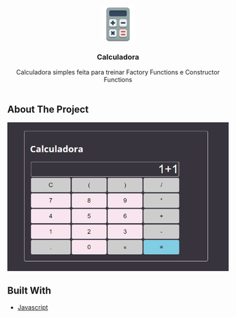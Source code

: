 <br/>
<p align="center">
  <a href="https://github.com/ecmedeiros/calculadora">
    <img src="images/logo.png" alt="Logo" width="80" height="80">
  </a>

  <h3 align="center">Calculadora</h3>

  <p align="center">
    Calculadora simples feita para treinar Factory Functions e Constructor Functions
    <br/>
    <br/>
  </p>
</p>



## About The Project

![Screen Shot](images/screenshot.png)


## Built With

* [Javascript](https://www.javascript.com/)

